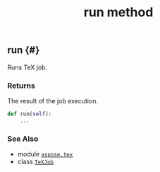 ﻿---
title: run method
second_title: Aspose.TeX for Python via .NET API References
description: 
type: docs
weight: 30
url: /python-net/aspose.tex/texjob/run/
is_root: false
---

## run {#}

Runs TeX job.


### Returns 


The result of the job execution.


```python
def run(self):
    ...
```





### See Also
* module [`aspose.tex`](../../)
* class [`TeXJob`](/tex/python-net/aspose.tex/texjob)
